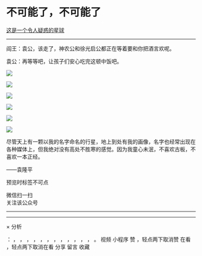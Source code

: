 #  不可能了，不可能了

[ 这是一个令人疑惑的星球 ](javascript:void\(0\);)

__ _ _ _ _

阎王：袁公，该走了，神农公和徐光启公都正在等着要和你把酒言欢呢。

  

袁公：再等等吧，让孩子们安心吃完这顿中饭吧。​

  

  

![](https://mmbiz.qpic.cn/mmbiz_jpg/OJNrVQetduqLyVaaxsZ6rVM5LumTdbrSDsUQLmoGGxYbr1XHI9KmLcsjFpRibCRr4icoF8a0cexDgjMevNslSC1A/640?wx_fmt=jpeg)

![](https://mmbiz.qpic.cn/mmbiz_jpg/OJNrVQetduqLyVaaxsZ6rVM5LumTdbrSiaUh7J79jpfGMUF08Qtl1GAkE2jsC6Wxiaia7FghPNb6DLpbG8U5ib3nqw/640?wx_fmt=jpeg)

![](https://mmbiz.qpic.cn/mmbiz_jpg/OJNrVQetduqLyVaaxsZ6rVM5LumTdbrSbEQQaAGEiaGUKnlJv5T4XYEP3VMNRA2sWCTb7l4su4ObiciccJ9PC3riag/640?wx_fmt=jpeg)

![](https://mmbiz.qpic.cn/mmbiz_jpg/OJNrVQetduqLyVaaxsZ6rVM5LumTdbrSkmfib25VggAXJxibMib0oiaLZMaDl7JiblLMKAcgQ45rGrwh5YOLE5LwqibQ/640?wx_fmt=jpeg)

![](https://mmbiz.qpic.cn/mmbiz_jpg/OJNrVQetduqLyVaaxsZ6rVM5LumTdbrSz6yhiaSGmfb3AdCqgYGf3OAia0cVdyImJmWJFGlG0LBxOJnxjJLD4clw/640?wx_fmt=jpeg)

![](https://mmbiz.qpic.cn/mmbiz_jpg/OJNrVQetduqLyVaaxsZ6rVM5LumTdbrS8P8yNda8ATH6jiaFhphcK8lda2Q9IY8bx6JLia44gIUQ3H7kLf2M8IdA/640?wx_fmt=jpeg)

  
  

尽管天上有一颗以我的名字命名的行星，地上到处有我的画像，名字也经常出现在各种媒体上，但我绝对没有高处不胜寒的感觉。因为我童心未泯，不喜欢古板，不喜欢一本正经。

  

——袁隆平

  

  

预览时标签不可点

微信扫一扫  
关注该公众号





****



****



×  分析

：  ，  ，  ，  ，  ，  ，  ，  ，  ，  ，  ，  ，  。  视频  小程序  赞  ，轻点两下取消赞  在看  ，轻点两下取消在看
分享  留言  收藏

